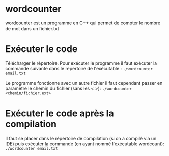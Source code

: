 # wordcounter
wordcounter est un programme en C++ qui permet de compter le nombre de mot dans un fichier.txt

# Exécuter le code 
Télécharger le répertoire.
Pour exécuter le programme il faut exécuter la commande suivante dans le repertoire de l'exécutable :
`./wordcounter email.txt`

Le programme fonctionne avec un autre fichier il faut cependant passer en paramètre le chemin du fichier (sans les < >):
`./wordcounter <chemin/fichier.ext>`

# Exécuter le code après la compilation
Il faut se placer dans le répertoire de compilation (si on a compilé via un IDE) puis exécuter la commande (en ayant nommé l'exécutable wordcount):
`./wordcounter email.txt`

